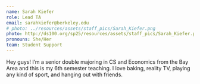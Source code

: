 ```yaml
---
name: Sarah Kiefer
role: Lead TA
email: sarahkiefer@berkeley.edu
# photo: ../resources/assets/staff_pics/Sarah_Kiefer.png
photo: http://ds100.org/sp25/resources/assets/staff_pics/Sarah_Kiefer.png
pronouns: She/Her
team: Student Support
---
```

Hey guys! I’m a senior double majoring in CS and Economics from the Bay Area and this is my 6th semester teaching. I love baking, reality TV, playing any kind of sport, and hanging out with friends.